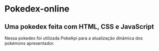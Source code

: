 # Pokedex-online
## Uma pokedex feita com HTML, CSS e JavaScript

Nessa pokedex foi utilizada PokeApi para a atualização dinâmica dos pokémons apresentador.
